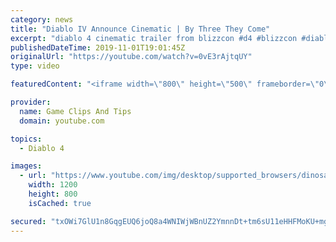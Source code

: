 ```yaml
---
category: news
title: "Diablo IV Announce Cinematic | By Three They Come"
excerpt: "diablo 4 cinematic trailer from blizzcon #d4 #blizzcon #diablo."
publishedDateTime: 2019-11-01T19:01:45Z
originalUrl: "https://youtube.com/watch?v=0vE3rAjtqUY"
type: video

featuredContent: "<iframe width=\"800\" height=\"500\" frameborder=\"0\" src=\"https://www.youtube.com/embed/0vE3rAjtqUY\" allow=\"accelerometer; autoplay; encrypted-media; gyroscope; picture-in-picture\" allowfullscreen></iframe>"

provider:
  name: Game Clips And Tips
  domain: youtube.com

topics:
  - Diablo 4

images:
  - url: "https://www.youtube.com/img/desktop/supported_browsers/dinosaur.png"
    width: 1200
    height: 800
    isCached: true

secured: "txOWi7GlU1n8GqgEUQ6joQ8a4WNIWjWBnUZ2YmnnDt+tm6sU11eHHFMoKU+mg4RZvMfKtzoKtjMlX9Bi0shnvypZc1Y1pu2ZSK5D4bWHFNC5Rt5DX5ZwA8ldlPcrgjxZ+wNe+S7KkTCXfYpZWOsS1Uscx8mFt56iNcblb1JCpuh+O7f5SgyYpp5SI5g6ULm8yk6fxWCPPbMOhcu8+l2WC6+nYr1SKSE2ChNnLO4p4/zyYF7NvtwHDz+umn6UVMP6W+3lxSYaTX4/znnxHR9RBprc3VhOkJp/GTHeowEPlpM8qxEGfAvoaGdwYjEIiQmrsIahw3ntrPwH1q5ggXThQFIIQgkljO/ZXP5yOp1qaB+nOYPWF83gFz/ugTf5bnwXFAPgIg3f8F04+MVaalZ2cw==;dVEkdStdvdLMEPhTnbEpoA=="
---
```


